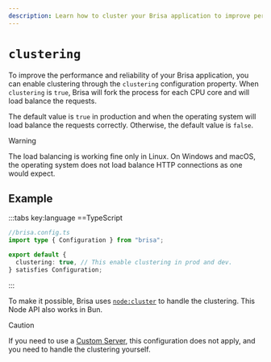 ```yaml
---
description: Learn how to cluster your Brisa application to improve performance and reliability.
---
```


# `clustering`

To improve the performance and reliability of your Brisa application, you can enable clustering through the `clustering` configuration property. When `clustering` is `true`, Brisa will fork the process for each CPU core and will load balance the requests.

The default value is `true` in production and when the operating system will load balance the requests correctly. Otherwise, the default value is `false`.

> [!WARNING]
>
> The load balancing is working fine only in Linux. On Windows and macOS, the operating system does not load balance HTTP connections as one would expect.

## Example

:::tabs key:language
==TypeScript

```ts
//brisa.config.ts
import type { Configuration } from "brisa";

export default {
  clustering: true, // This enable clustering in prod and dev.
} satisfies Configuration;
```

:::

To make it possible, Brisa uses [`node:cluster`](https://nodejs.org/api/cluster.html) to handle the clustering. This Node API also works in Bun.

> [!CAUTION]
>
> If you need to use a [Custom Server](/building-your-application/configuring/custom-server), this configuration does not apply, and you need to handle the clustering yourself.
